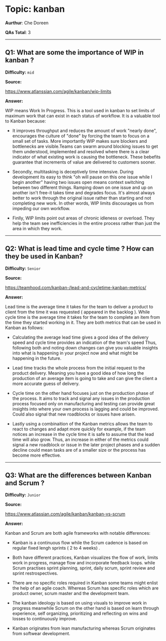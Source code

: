 # Topic: kanban

**Aurthur**: Che Doreen

**QAs Total**: 3

---

## Q1: What are some the importance of WIP in kanban ?

**Difficulty:** `mid`

**Source:**

https://www.atlanssian.com/agile/kanban/wip-limits 

**Answer:**

WIP means Work In Progress. This is a tool used in kanban to set limits of maximum work that can exist in each status of workflow. It is a valuable tool to Kanban because:

*  It improves throughput and reduces the amount of work "nearly done", encourages the culture of "done" by forcing the team to focus on a small set of tasks. More importantly WIP makes sure blockers and bottlenecks are visible.Teams can swarm around blocking issues to get them understood, implemented and resolved where there is a clear indicator of what existing work is causing the bottleneck. These bebefits guarantee that increments of value are delivered to customers sooner.

* Secondly, multitasking is deceptively time intensive. During development its easy to think "oh will pause on this one issue while I begin another" having two issues open means context switching between two different things. Ramping down on one issue and up on another isn't free-it takes time and degrades focus. It's almost always better to work through the original issue rather than starting and not completing new work. In other words, WIP limits discourages us from impeding our own workflow.

* Finlly, WIP limits point out areas of chronic idleness or overload. They help the team see inefficiencies in the entire process rather than just the area in which they work.

---

## Q2: What is lead time and cycle time ? How can they be used in Kanban?

**Difficulty:** `Senior`

**Source:**

https://teamhood.com/kanban-/lead-and-cycletime-kanban-metrics/

**Answer:**

Lead time is the average time it takes for the team to deliver a product to client from the time it was requested ( appeared in the backlog ). While cycle time is the average time it takes for the team to complete an item from the time they started working in it. They are both metrics that can be used in Kanban as follows:

* Calculating the average lead time gives a good idea of the delivery speed and cycle time provides an indication of the team's speed Thus, following both and noting down changes can give you valuable insights into what is happening in your project now and what might be happening in the future.

* Lead time tracks the whole process from the initial request to the product delivery. Meaning you have a good idea of how long the production of an average item is going to take and can give the client a more accurate guess of delivery.

* Cycle time on the other hand focuses just on the production phase of the process. It aims to track and signal any issues in the production process focused only on manufacturing and testing can provide great insights into where your own process is lagging and could be improved. Could also signal that new roadblocks or issues have arisen.

* Lastly using a combinaition of the Kanban metrics allows the team to react to changes and adapt more quickly for example, if the team notices an increase in the cycle time it is safe to assume that the lead time will also grow. Thus, an increase in either of the metrics could signal a new roadblock or issue in the later project phases and a sudden decline could mean tasks are of a smaller size or the process has become more effective.

---

## Q3: What are the differences between Kanban and Scrum ?

**Difficulty:** `Junior`

**Source:**

https://www.atlassian.com/agile/kanban/kanban-vs-scrum

**Answer:**

Kanban and Scrum are both agile frameworks with notable differences:

* Kanban is a continuous flow while the Scrum cadence is based on regular fixed lengh sprints ( 2 to 4 weeks) .

* Both have different practices, Kanban visualizes the flow of work, limits work in progress, manage flow and incorporate feedback loops. while Scrum practises sprint planning, sprint, daily scrum, sprint review and sprint restrospectives.

* There are no specific roles required in Kanban some teams might enlist the help of an agile coach. Whereas Scrum has specific roles which are product owner, scrum master and the development team.

* The kanban ideology is based on using visuals to improve work in progress meanwhile Scrum on the other hand is based on learn through experience, self organizing, prioritizing and reflecting on wins and losses to continuously improve.

* Kanban originates from lean manufacturing whereas Scrum originates from softwear development.
